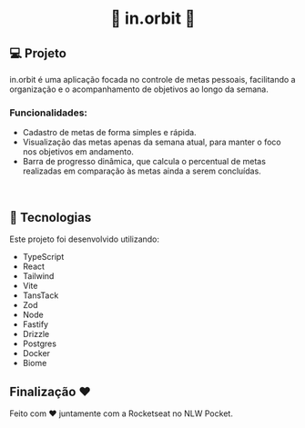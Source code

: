 <h1 align="center"> 🚀 in.orbit 🥇 </h1>

  
## 💻 Projeto 

in.orbit é uma aplicação focada no controle de metas pessoais, facilitando a organização e o acompanhamento de objetivos ao longo da semana.

### Funcionalidades:
- Cadastro de metas de forma simples e rápida.
- Visualização das metas apenas da semana atual, para manter o foco nos objetivos em andamento.
- Barra de progresso dinâmica, que calcula o percentual de metas realizadas em comparação às metas ainda a serem concluídas.

<br>

## 🚀 Tecnologias

Este projeto foi desenvolvido utilizando:
- TypeScript
- React
- Tailwind
- Vite
- TansTack
- Zod
- Node
- Fastify
- Drizzle
- Postgres
- Docker
- Biome

  
## Finalização ❤️

Feito com ♥ juntamente com a Rocketseat no NLW Pocket.
